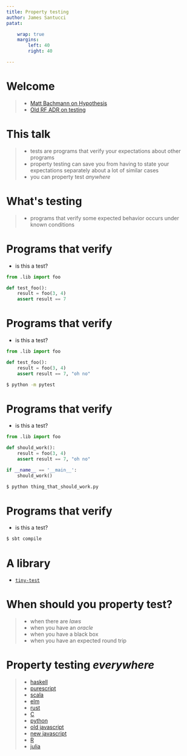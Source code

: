 ```yaml
---
title: Property testing
author: James Santucci
patat:

    wrap: true
    margins:
        left: 40
        right: 40

---
```


# Welcome #

> - [Matt Bachmann on Hypothesis](https://www.youtube.com/watch?v=jvwfDdgg93E)
> - [Old RF ADR on testing](https://github.com/raster-foundry/raster-foundry/blob/develop/docs/architecture/adr-0015-refactor-testing.md#3-property-based-testing)

# This talk #

> - tests are programs that verify your expectations about other programs
> - property testing can save you from having to state your expectations separately about a lot of similar cases
> - you can property test _anywhere_

# What's testing #

> - programs that verify some expected behavior occurs under known conditions

# Programs that verify #

* is this a test?

``` python
from .lib import foo

def test_foo():
    result = foo(3, 4)
    assert result == 7
```

# Programs that verify #

* is this a test?

``` python
from .lib import foo

def test_foo():
    result = foo(3, 4)
    assert result == 7, "oh no"
```

``` bash
$ python -m pytest
```

# Programs that verify #

* is this a test?

``` python
from .lib import foo

def should_work():
    result = foo(3, 4)
    assert result == 7, "oh no"

if __name__ == '__main__':
    should_work()
```

``` bash
$ python thing_that_should_work.py
```

# Programs that verify #

* is this a test?

``` bash
$ sbt compile
```

# A library #

* [`tiny-test`](https://github.com/jisantuc/tiny-test/)

# When should you property test? #

> - when there are _laws_
> - when you have an _oracle_
> - when you have a black box
> - when you have an expected round trip

# Property testing _everywhere_

> - [haskell](https://hackage.haskell.org/package/QuickCheck)
> - [purescript](https://github.com/purescript/purescript-quickcheck)
> - [scala](https://www.scalacheck.org/)
> - [elm](https://package.elm-lang.org/packages/elm-explorations/test/latest)
> - [rust](https://github.com/BurntSushi/quickcheck)
> - [C](https://github.com/silentbicycle/theft)
> - [python](https://hypothesis.readthedocs.io/en/latest/)
> - [old javascript](http://jsverify.github.io/)
> - [new javascript](https://github.com/dubzzz/fast-check)
> - [R](https://github.com/RevolutionAnalytics/quickcheck)
> - [julia](https://quickcheckjl.readthedocs.io/en/latest/)
